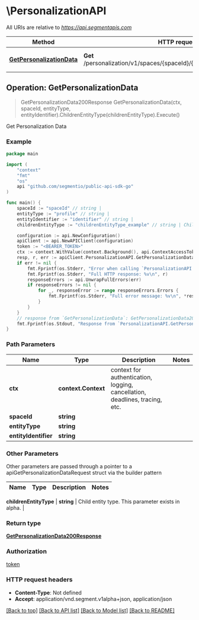 # \PersonalizationAPI

All URIs are relative to *https://api.segmentapis.com*

Method | HTTP request | Description
------------- | ------------- | -------------
[**GetPersonalizationData**](PersonalizationAPI.md#GetPersonalizationData) | **Get** /personalization/v1/spaces/{spaceId}/{entityType}/{entityIdentifier} | Get Personalization Data



## Operation: GetPersonalizationData

> GetPersonalizationData200Response GetPersonalizationData(ctx, spaceId, entityType, entityIdentifier).ChildrenEntityType(childrenEntityType).Execute()

Get Personalization Data



### Example

```go
package main

import (
    "context"
    "fmt"
    "os"
    api "github.com/segmentio/public-api-sdk-go"
)

func main() {
    spaceId := "spaceId" // string | 
    entityType := "profile" // string | 
    entityIdentifier := "identifier" // string | 
    childrenEntityType := "childrenEntityType_example" // string | Child entity type.  This parameter exists in alpha. (optional)

    configuration := api.NewConfiguration()
    apiClient := api.NewAPIClient(configuration)
    token := "<BEARER_TOKEN>"
    ctx := context.WithValue(context.Background(), api.ContextAccessToken, token)
    resp, r, err := apiClient.PersonalizationAPI.GetPersonalizationData(ctx, spaceId, entityType, entityIdentifier).ChildrenEntityType(childrenEntityType).Execute()
    if err != nil {
        fmt.Fprintf(os.Stderr, "Error when calling `PersonalizationAPI.GetPersonalizationData``: %v\n", err)
        fmt.Fprintf(os.Stderr, "Full HTTP response: %v\n", r)
        responseErrors := api.UnwrapFullErrors(err)
        if responseErrors != nil {
            for _, responseError := range responseErrors.Errors {
                fmt.Fprintf(os.Stderr, "Full error message: %v\n", *responseError.Message)
            }
        }
    }
    // response from `GetPersonalizationData`: GetPersonalizationData200Response
    fmt.Fprintf(os.Stdout, "Response from `PersonalizationAPI.GetPersonalizationData`: %v\n", resp.GetData())
}
```

### Path Parameters


Name | Type | Description  | Notes
------------- | ------------- | ------------- | -------------
**ctx** | **context.Context** | context for authentication, logging, cancellation, deadlines, tracing, etc.
**spaceId** | **string** |  | 
**entityType** | **string** |  | 
**entityIdentifier** | **string** |  | 

### Other Parameters

Other parameters are passed through a pointer to a apiGetPersonalizationDataRequest struct via the builder pattern


Name | Type | Description  | Notes
------------- | ------------- | ------------- | -------------



 **childrenEntityType** | **string** | Child entity type.  This parameter exists in alpha. | 

### Return type

[**GetPersonalizationData200Response**](GetPersonalizationData200Response.md)

### Authorization

[token](../README.md#token)

### HTTP request headers

- **Content-Type**: Not defined
- **Accept**: application/vnd.segment.v1alpha+json, application/json

[[Back to top]](#) [[Back to API list]](../README.md#documentation-for-api-endpoints)
[[Back to Model list]](../README.md#documentation-for-models)
[[Back to README]](../README.md)


